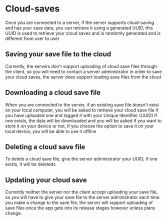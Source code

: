 # Cloud-saves
Once you are connected to a server, if the server supports cloud-saving and has your save data, you can retrieve it using a generated UUID, this UUID is used to retrieve your cloud saves and is randomly generated and is different from user to user

## Saving your save file to the cloud
Currently, the servers don't support uploading of cloud save files through the client, so you will need to contact a server administrator in order to save your cloud saves, the server does support loading save files from the cloud

## Downloading a cloud save file
When you are connected to the server, if an existing save file doesn't exist on your local computer, you will be asked to retrieve your cloud save file if you have uploaded one and tagged it with your Unique Identifier (UUID)
If one exists, the data will be downloaded and you will be asked if you want to store it on your device or not, if you choose the option to save it on your local device, you will be able to use it offline

## Deleting a cloud save file
To delete a cloud save file, give the server administrator your UUID, if one exists, it will be deleteds

## Updating your cloud save

Currently neither the server nor the client accept uploading your save file, so you will have to give your save file to the server administrator each time you make a change to the save file, the server will support uploading of save files once the app gets into its release stages however unless plans change.